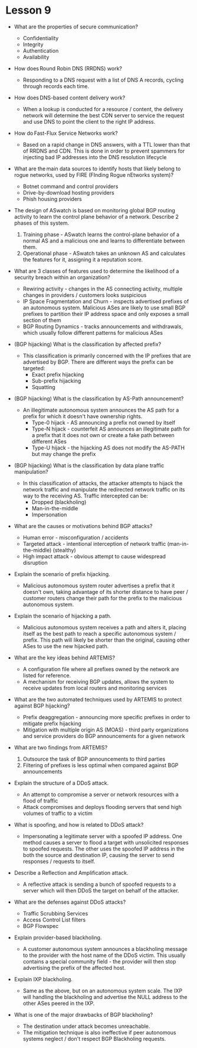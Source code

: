 # Lesson 9

* What are the properties of secure communication?

  * Confidentiality
  * Integrity
  * Authentication
  * Availability

* How does Round Robin DNS (RRDNS) work?

  * Responding to a DNS request with a list of DNS A records, cycling through
  records each time.

* How does DNS-based content delivery work?

  * When a lookup is conducted for a resource / content, the delivery network
  will determine the best CDN server to service the request and use DNS to
  point the client to the right IP address.

* How do Fast-Flux Service Networks work?

  * Based on a rapid change in DNS answers, with a TTL lower than that of RRDNS
  and CDN. This is done in order to prevent spammers for injecting bad IP
  addresses into the DNS resolution lifecycle

* What are the main data sources to identify hosts that likely belong to rogue
networks, used by FIRE (FInding Rogue nEtworks system)?

  * Botnet command and control providers
  * Drive-by-download hosting providers
  * Phish housing providers

* The design of ASwatch is based on monitoring global BGP routing activity to
learn the control plane behavior of a network. Describe 2 phases of this system.

  1. Training phase - ASwatch learns the control-plane behavior of a normal AS
  and a malicious one and learns to differentiate between them.
  2. Operational phase - ASwatch takes an unknown AS and calculates the features
  for it, assigning it a reputation score.

* What are 3 classes of features used to determine the likelihood of a security
breach within an organization?

  * Rewiring activity - changes in the AS connecting activity, multiple changes
  in providers / customers looks suspicious
  * IP Space Fragmentation and Churn - inspects advertised prefixes of an
  autonomous system. Malicious ASes are likely to use small BGP prefixes to
  partition their IP address space and only exposes a small section of them
  * BGP Routing Dynamics - tracks announcements and withdrawals, which usually
  follow different patterns for malicious ASes

* (BGP hijacking) What is the classification by affected prefix?

  * This classification is primarily concerned with the IP prefixes that are
  advertised by BGP. There are different ways the prefix can be targeted:
    * Exact prefix hijacking
    * Sub-prefix hijacking
    * Squatting

* (BGP hijacking) What is the classification by AS-Path announcement?

  * An illegitimate autonomous system announces the AS path for a prefix for
  which it doesn't have ownership rights.
    * Type-0 hijack - AS announcing a prefix not owned by itself
    * Type-N hijack - counterfeit AS announces an illegitimate path for a prefix
    that it does not own or create a fake path between different ASes
    * Type-U hijack - the hijacking AS does not modify the AS-PATH but may
    change the prefix

* (BGP hijacking) What is the classification by data plane traffic manipulation?

  * In this classification of attacks, the attacker attempts to hijack the
  network traffic and manipulate the redirected network traffic on its way to
  the receiving AS. Traffic intercepted can be:
    * Dropped (blackholing)
    * Man-in-the-middle
    * Impersonation

* What are the causes or motivations behind BGP attacks?

  * Human error - misconfiguration / accidents
  * Targeted attack - intentional interception of network traffic
  (man-in-the-middle) (stealthy)
  * High impact attack - obvious attempt to cause widespread disruption

* Explain the scenario of prefix hijacking.

  * Malicious autonomous system router advertises a prefix that it doesn't own,
  taking advantage of its shorter distance to have peer / customer routers
  change their path for the prefix to the malicious autonomous system.

* Explain the scenario of hijacking a path.

  * Malicious autonomous system receives a path and alters it, placing itself
  as the best path to reach a specific autonomous system / prefix. This path
  will likely be shorter than the original, causing other ASes to use the new
  hijacked path.

* What are the key ideas behind ARTEMIS?

  * A configuration file where all prefixes owned by the network are listed for
  reference.
  * A mechanism for receiving BGP updates, allows the system to receive updates
  from local routers and monitoring services

* What are the two automated techniques used by ARTEMIS to protect against BGP
hijacking?

  * Prefix deaggregation - announcing more specific prefixes in order to
  mitigate prefix hijacking
  * Mitigation with multiple origin AS (MOAS) - third party organizations and
  service providers do BGP announcements for a given network

* What are two findings from ARTEMIS?

  1. Outsource the task of BGP announcements to third parties
  2. Filtering of prefixes is less optimal when compared against BGP
  announcements

* Explain the structure of a DDoS attack.

  * An attempt to compromise a server or network resources with a flood of
  traffic
  * Attack compromises and deploys flooding servers that send high volumes of
  traffic to a victim

* What is spoofing, and how is related to DDoS attack?

  * Impersonating a legitimate server with a spoofed IP address. One method
  causes a server to flood a target with unsolicited responses to spoofed
  requests. The other uses the spoofed IP address in the both the source and
  destination IP, causing the server to send responses / requests to itself.

* Describe a Reflection and Amplification attack.

  * A reflective attack is sending a bunch of spoofed requests to a server
  which will then DDoS the target on behalf of the attacker.

* What are the defenses against DDoS attacks?

  * Traffic Scrubbing Services
  * Access Control List filters
  * BGP Flowspec

* Explain provider-based blackholing.

  * A customer autonomous system announces a blackholing message to the
  provider with the host name of the DDoS victim. This usually contains a
  special community field - the provider will then stop advertising the prefix
  of the affected host.

* Explain IXP blackholing.

  * Same as the above, but on an autonomous system scale. The IXP will handling
  the blackholing and advertise the NULL address to the other ASes peered in the
  IXP.

* What is one of the major drawbacks of BGP blackholing?

  * The destination under attack becomes unreachable.
  * The mitigation technique is also ineffective if peer autonomous systems
  neglect / don't respect BGP Blackholing requests.
